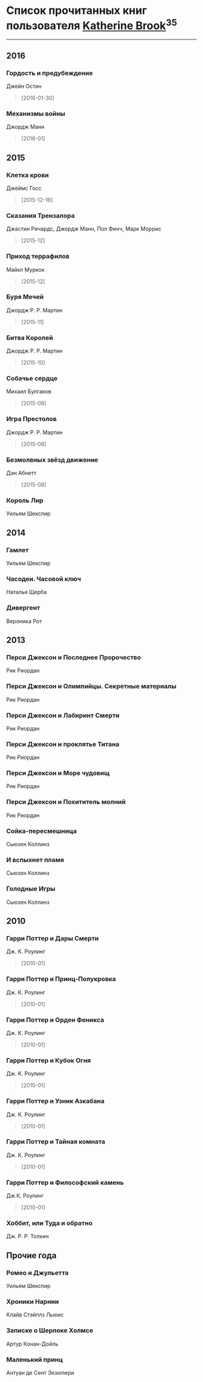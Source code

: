 # Список прочитанных книг пользователя [Katherine Brook](http://vk.com/id243400378)<sup>35</sup>
---

## 2016

### Гордость и предубеждение
Джейн Остин
> [2016-01-30] 


### Механизмы войны
Джордж Манн
> [2016-01] 



## 2015

### Клетка крови
Джеймс Госс
> [2015-12-16] 


### Сказания Трензалора
Джастин Ричардс, Джордж Манн, Пол Финч, Марк Моррис
> [2015-12] 


### Приход террафилов
Майкл Муркок
> [2015-12] 


### Буря Мечей
Джордж Р. Р. Мартин
> [2015-11] 


### Битва Королей
Джордж Р. Р. Мартин
> [2015-10] 


### Собачье сердце
Михаил Булгаков
> [2015-08] 


### Игра Престолов
Джордж Р. Р. Мартин
> [2015-08] 


### Безмолвных звёзд движение
Дэн Абнетт
> [2015-08] 


### Король Лир
Уильям Шекспир



## 2014

### Гамлет
Уильям Шекспир


### Часодеи. Часовой ключ
Наталья Щерба


### Дивергент
Вероника Рот



## 2013

### Перси Джексон и Последнее Пророчество
Рик Риордан


### Перси Джексон и Олимпийцы. Секретные материалы
Рик Риордан


### Перси Джексон и Лабиринт Смерти
Рик Риордан


### Перси Джексон и проклятье Титана
Рик Риордан


### Перси Джексон и Море чудовищ
Рик Риордан


### Перси Джексон и Похититель молний
Рик Риордан


### Сойка-пересмешница
Сьюзен Коллинз


### И вспыхнет пламя
Сьюзен Коллинз


### Голодные Игры
Сьюзен Коллинз



## 2010

### Гарри Поттер и Дары Смерти
Дж. К. Роулинг
> [2010-01] 


### Гарри Поттер и Принц-Полукровка
Дж. К. Роулинг
> [2010-01] 


### Гарри Поттер и Орден Феникса
Дж. К. Роулинг
> [2010-01] 


### Гарри Поттер и Кубок Огня
Дж. К. Роулинг
> [2010-01] 


### Гарри Поттер и Узник Азкабана
Дж. К. Роулинг
> [2010-01] 


### Гарри Поттер и Тайная комната
Дж. К. Роулинг
> [2010-01] 


### Гарри Поттер и Философский камень
Дж.К. Роулинг
> [2010-01] 


### Хоббит, или Туда и обратно
Дж. Р. Р. Толкин



## Прочие года

### Ромео и Джульетта
Уильям Шекспир


### Хроники Нарнии
Клайв Стэйплз Льюис


### Записке о Шерлоке Холмсе
Артур Конан-Дойль


### Маленький принц
Антуан де Сент Экзюпери



